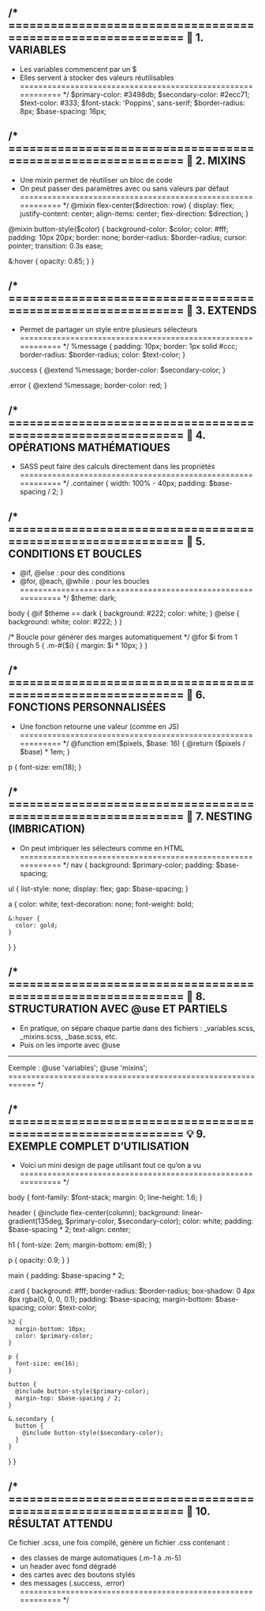 /* ============================================================
   🧩 1. VARIABLES
   ------------------------------------------------------------
   - Les variables commencent par un $
   - Elles servent à stocker des valeurs réutilisables
   ============================================================ */
$primary-color: #3498db;
$secondary-color: #2ecc71;
$text-color: #333;
$font-stack: 'Poppins', sans-serif;
$border-radius: 8px;
$base-spacing: 16px;


/* ============================================================
   🧱 2. MIXINS
   ------------------------------------------------------------
   - Une mixin permet de réutiliser un bloc de code
   - On peut passer des paramètres avec ou sans valeurs par défaut
   ============================================================ */
@mixin flex-center($direction: row) {
  display: flex;
  justify-content: center;
  align-items: center;
  flex-direction: $direction;
}

@mixin button-style($color) {
  background-color: $color;
  color: #fff;
  padding: 10px 20px;
  border: none;
  border-radius: $border-radius;
  cursor: pointer;
  transition: 0.3s ease;

  &:hover {
    opacity: 0.85;
  }
}


/* ============================================================
   🧬 3. EXTENDS
   ------------------------------------------------------------
   - Permet de partager un style entre plusieurs sélecteurs
   ============================================================ */
%message {
  padding: 10px;
  border: 1px solid #ccc;
  border-radius: $border-radius;
  color: $text-color;
}

.success {
  @extend %message;
  border-color: $secondary-color;
}

.error {
  @extend %message;
  border-color: red;
}


/* ============================================================
   🧮 4. OPÉRATIONS MATHÉMATIQUES
   ------------------------------------------------------------
   - SASS peut faire des calculs directement dans les propriétés
   ============================================================ */
.container {
  width: 100% - 40px;
  padding: $base-spacing / 2;
}


/* ============================================================
   🔁 5. CONDITIONS ET BOUCLES
   ------------------------------------------------------------
   - @if, @else : pour des conditions
   - @for, @each, @while : pour les boucles
   ============================================================ */
$theme: dark;

body {
  @if $theme == dark {
    background: #222;
    color: white;
  } @else {
    background: white;
    color: #222;
  }
}

/* Boucle pour générer des marges automatiquement */
@for $i from 1 through 5 {
  .m-#{$i} {
    margin: $i * 10px;
  }
}


/* ============================================================
   🧠 6. FONCTIONS PERSONNALISÉES
   ------------------------------------------------------------
   - Une fonction retourne une valeur (comme en JS)
   ============================================================ */
@function em($pixels, $base: 16) {
  @return ($pixels / $base) * 1em;
}

p {
  font-size: em(18);
}


/* ============================================================
   🌳 7. NESTING (IMBRICATION)
   ------------------------------------------------------------
   - On peut imbriquer les sélecteurs comme en HTML
   ============================================================ */
nav {
  background: $primary-color;
  padding: $base-spacing;

  ul {
    list-style: none;
    display: flex;
    gap: $base-spacing;
  }

  a {
    color: white;
    text-decoration: none;
    font-weight: bold;

    &:hover {
      color: gold;
    }
  }
}


/* ============================================================
   🧩 8. STRUCTURATION AVEC @use ET PARTIELS
   ------------------------------------------------------------
   - En pratique, on sépare chaque partie dans des fichiers :
       _variables.scss, _mixins.scss, _base.scss, etc.
   - Puis on les importe avec @use
   ------------------------------------------------------------
   Exemple :
   @use 'variables';
   @use 'mixins';
   ============================================================ */


/* ============================================================
   💡 9. EXEMPLE COMPLET D’UTILISATION
   ------------------------------------------------------------
   - Voici un mini design de page utilisant tout ce qu’on a vu
   ============================================================ */

body {
  font-family: $font-stack;
  margin: 0;
  line-height: 1.6;
}

header {
  @include flex-center(column);
  background: linear-gradient(135deg, $primary-color, $secondary-color);
  color: white;
  padding: $base-spacing * 2;
  text-align: center;

  h1 {
    font-size: 2em;
    margin-bottom: em(8);
  }

  p {
    opacity: 0.9;
  }
}

main {
  padding: $base-spacing * 2;

  .card {
    background: #fff;
    border-radius: $border-radius;
    box-shadow: 0 4px 8px rgba(0, 0, 0, 0.1);
    padding: $base-spacing;
    margin-bottom: $base-spacing;
    color: $text-color;

    h2 {
      margin-bottom: 10px;
      color: $primary-color;
    }

    p {
      font-size: em(16);
    }

    button {
      @include button-style($primary-color);
      margin-top: $base-spacing / 2;
    }

    &.secondary {
      button {
        @include button-style($secondary-color);
      }
    }
  }
}


/* ============================================================
   🧾 10. RÉSULTAT ATTENDU
   ------------------------------------------------------------
   Ce fichier .scss, une fois compilé, génère un fichier .css
   contenant :
   - des classes de marge automatiques (.m-1 à .m-5)
   - un header avec fond dégradé
   - des cartes avec des boutons stylés
   - des messages (.success, .error)
   ============================================================ */
